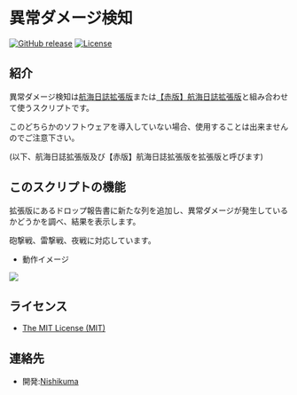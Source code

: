 # 異常ダメージ検知

[![GitHub release](https://img.shields.io/github/release/Nishisonic/UnexpectedDamage.svg)](https://github.com/Nishisonic/UnexpectedDamage/releases/latest)
[![License](https://img.shields.io/npm/l/express.svg)](https://github.com/Nishisonic/UnexpectedDamage/blob/master/LICENSE)

## 紹介

異常ダメージ検知は[航海日誌拡張版](http://nekopanda.blog.jp/)または[【赤版】航海日誌拡張版](https://github.com/noratako5/logbook)と組み合わせて使うスクリプトです。

このどちらかのソフトウェアを導入していない場合、使用することは出来ませんのでご注意下さい。

(以下、航海日誌拡張版及び【赤版】航海日誌拡張版を拡張版と呼びます)

## このスクリプトの機能

拡張版にあるドロップ報告書に新たな列を追加し、異常ダメージが発生しているかどうかを調べ、結果を表示します。

砲撃戦、雷撃戦、夜戦に対応しています。

* 動作イメージ

![](https://i.imgur.com/2j3RMxO.png)

## ライセンス

* [The MIT License (MIT)](https://github.com/Nishisonic/UnexpectedDamage/blob/master/LICENSE)

## 連絡先

* 開発:[Nishikuma](https://twitter.com/n0i1s0h6i1k9uma)
